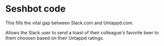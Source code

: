 Seshbot code
==============
This fills the vital gap between Slack.com and Untappd.com.  

Allows the Slack user to send a toast of their colleague's favorite beer to them choosen based on their Untappd 
ratings. 
